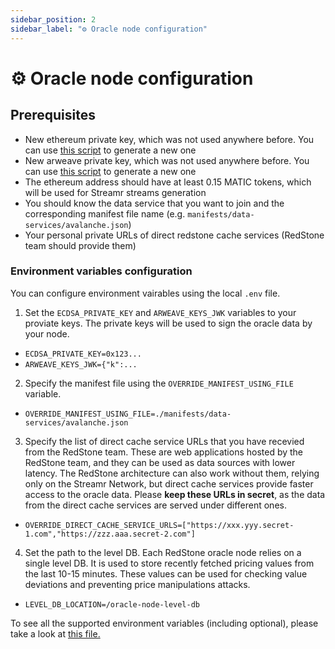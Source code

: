 ```yaml
---
sidebar_position: 2
sidebar_label: "⚙️ Oracle node configuration"
---
```


# ⚙️ Oracle node configuration

## Prerequisites

- New ethereum private key, which was not used anywhere before. You can use [this script](https://github.com/redstone-finance/redstone-oracles-monorepo/blob/main/packages/oracle-node/tools/ethereum/generate-random-private-key.js) to generate a new one
- New arweave private key, which was not used anywhere before. You can use [this script](https://github.com/redstone-finance/redstone-oracles-monorepo/blob/main/packages/oracle-node/tools/arweave/generate-new-jwk.js) to generate a new one
- The ethereum address should have at least 0.15 MATIC tokens, which will be used for Streamr streams generation
- You should know the data service that you want to join and the corresponding manifest file name (e.g. `manifests/data-services/avalanche.json`)
- Your personal private URLs of direct redstone cache services (RedStone team should provide them)

### Environment variables configuration

You can configure environment vairables using the local `.env` file.

1. Set the `ECDSA_PRIVATE_KEY` and `ARWEAVE_KEYS_JWK` variables to your proviate keys. The private keys will be used to sign the oracle data by your node.

- `ECDSA_PRIVATE_KEY=0x123...`
- `ARWEAVE_KEYS_JWK={"k":...`

2. Specify the manifest file using the `OVERRIDE_MANIFEST_USING_FILE` variable.

- `OVERRIDE_MANIFEST_USING_FILE=./manifests/data-services/avalanche.json`

3. Specify the list of direct cache service URLs that you have recevied from the RedStone team. These are web applications hosted by the RedStone team, and they can be used as data sources with lower latency. The RedStone architecture can also work without them, relying only on the Streamr Network, but direct cache services provide faster access to the oracle data. Please **keep these URLs in secret**, as the data from the direct cache services are served under different ones.

- `OVERRIDE_DIRECT_CACHE_SERVICE_URLS=["https://xxx.yyy.secret-1.com","https://zzz.aaa.secret-2.com"]`

4. Set the path to the level DB. Each RedStone oracle node relies on a single level DB. It is used to store recently fetched pricing values from the last 10-15 minutes. These values can be used for checking value deviations and preventing price manipulations attacks.

- `LEVEL_DB_LOCATION=/oracle-node-level-db`

To see all the supported environment variables (including optional), please take a look at [this file.](https://github.com/redstone-finance/redstone-oracles-monorepo/blob/main/packages/oracle-node/src/config.ts)
